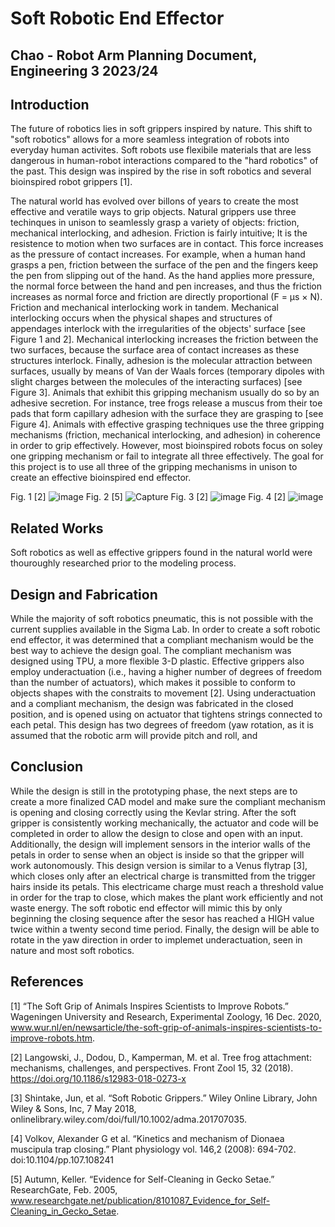 # Soft Robotic End Effector
## Chao - Robot Arm Planning Document, Engineering 3 2023/24

## Introduction
The future of robotics lies in soft grippers inspired by nature. This shift to "soft robotics" allows for a more seamless integration of robots into everyday human activites. Soft robots use flexibile materials that are less dangerous in human-robot interactions compared to the "hard robotics" of the past. This design was inspired by the rise in soft robotics and several bioinspired robot grippers [1]. 

The natural world has evolved over billons of years to create the most effective and veratile ways to grip objects. Natural grippers use three techinques in unison to seamlessly grasp a variety of objects: friction, mechanical interlocking, and adhesion. Friction is fairly intuitive; It is the resistence to motion when two surfaces are in contact. This force increases as the pressure of contact increases. For example, when a human hand grasps a pen, friction between the surface of the pen and the fingers keep the pen from slipping out of the hand. As the hand applies more pressure, the normal force between the hand and pen increases, and thus the friction increases as normal force and friction are directly proportional (F = μs × N). Friction and mechanical interlocking work in tandem. Mechanical interlocking occurs when the physical shapes and structures of appendages interlock with the irregularities of the objects' surface [see Figure 1 and 2]. Mechanical interlocking increases the friction between the two surfaces, because the surface area of contact increases as these structures interlock. Finally, adhesion is the molecular attraction between surfaces, usually by means of Van der Waals forces (temporary dipoles with slight charges between the molecules of the interacting surfaces) [see Figure 3]. Animals that exhibit this gripping mechanism usually do so by an adhesive secretion. For instance, tree frogs release a muscus from their toe pads that form capillary adhesion with the surface they are grasping to [see Figure 4]. Animals with effective grasping techniques use the three gripping mechanisms (friction, mechanical interlocking, and adhesion) in coherence in order to grip effectively. However, most bioinspired robots focus on soley one gripping mechanism or fail to integrate all three effectively. The goal for this project is to use all three of the gripping mechanisms in unison to create an effective bioinspired end effector.

Fig. 1 [2]
![image](https://github.com/cchao2869/Chao-SoftRob/assets/91699474/a3b5420e-0040-47b5-8dec-3befcbc049e3)
Fig. 2 [5]
![Capture](https://github.com/cchao2869/Chao-SoftRob/assets/91699474/33a4dd03-a1c3-4a43-81d1-e9bee91a2b45)
Fig. 3 [2]
![image](https://github.com/cchao2869/Chao-SoftRob/assets/91699474/68dc9c9a-31a1-4a15-9f17-9c2d2d848c65) 
Fig. 4 [2]
![image](https://github.com/cchao2869/Chao-SoftRob/assets/91699474/f2f613ae-36af-4adb-a32e-8efcf71cfac5) 


## Related Works
Soft robotics as well as effective grippers found in the natural world were thouroughly researched prior to the modeling process. 

## Design and Fabrication
While the majority of soft robotics pneumatic, this is not possible with the current supplies available in the Sigma Lab. In order to create a soft robotic end effector, it was determined that a compliant mechanism would be the best way to achieve the design goal. The compliant mechanism was designed using TPU, a more flexible 3-D plastic. Effective grippers also employ  underactuation (i.e., having a higher number of degrees of freedom than the number of actuators), which makes it possible to conform to objects shapes with the constraits to movement [2]. Using underactuation and a compliant mechanism, the design was fabricated in the closed position, and is opened using on actuator that tightens strings connected to each petal. This design has two degrees of freedom (yaw rotation, as it is assumed that the robotic arm will provide pitch and roll, and 

## Conclusion
While the design is still in the prototyping phase, the next steps are to create a more finalized CAD model and make sure the compliant mechanism is opening and closing correctly using the Kevlar string. After the soft gripper is consistently working mechanically, the actuator and code will be completed in order to allow the design to close and open with an input. Additionally, the design will implement sensors in the interior walls of the petals in order to sense when an object is inside so that the gripper will work autonomously. This design version is similar to a Venus flytrap [3], which closes only after an electrical charge is transmitted from the trigger hairs inside its petals. This electricame charge must reach a threshold value in order for the trap to close, which makes the plant work efficiently and not waste energy. The soft robotic end effector will mimic this by only beginning the closing sequence after the sesor has reached a HIGH value twice within a twenty second time period. Finally, the design will be able to rotate in the yaw direction in order to implemet underactuation, seen in nature and most soft robotics. 

## References
[1] “The Soft Grip of Animals Inspires Scientists to Improve Robots.” Wageningen University and Research, Experimental Zoology, 16 Dec. 2020, www.wur.nl/en/newsarticle/the-soft-grip-of-animals-inspires-scientists-to-improve-robots.htm. 

[2] Langowski, J., Dodou, D., Kamperman, M. et al. Tree frog attachment: mechanisms, challenges, and perspectives. Front Zool 15, 32 (2018). https://doi.org/10.1186/s12983-018-0273-x

[3] Shintake, Jun, et al. “Soft Robotic Grippers.” Wiley Online Library, John Wiley & Sons, Inc, 7 May 2018, onlinelibrary.wiley.com/doi/full/10.1002/adma.201707035. 

[4] Volkov, Alexander G et al. “Kinetics and mechanism of Dionaea muscipula trap closing.” Plant physiology vol. 146,2 (2008): 694-702. doi:10.1104/pp.107.108241

[5] Autumn, Keller. “Evidence for Self-Cleaning in Gecko Setae.” ResearchGate, Feb. 2005, www.researchgate.net/publication/8101087_Evidence_for_Self-Cleaning_in_Gecko_Setae. 
